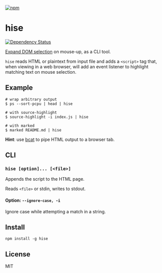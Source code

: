 [![npm](https://nodei.co/npm/hise.png)](https://nodei.co/npm/hise/)

# hise

[![Dependency Status][david-badge]][david]

[Expand DOM selection][expand-selection] on mouse-up, as a CLI tool.

[expand-selection]: https://github.com/eush77/expand-selection

`hise` reads HTML or plaintext from input file and adds a `<script>` tag that, when viewing in a web browser, will add an event listener to highlight matching text on mouse selection.

[david]: https://david-dm.org/eush77/hise
[david-badge]: https://david-dm.org/eush77/hise.png

## Example

```
# wrap arbitrary output
$ ps --sort-pcpu | head | hise

# with source-highlight
$ source-highlight -i index.js | hise

# with marked
$ marked README.md | hise
```

**Hint**: use [bcat] to pipe HTML output to a browser tab.

[bcat]: https://github.com/rtomayko/bcat

## CLI

### `hise [option]... [<file>]`

Appends the script to the HTML page.

Reads `<file>` or stdin, writes to stdout.

#### Option: `--ignore-case, -i`

Ignore case while attempting a match in a string.

## Install

```
npm install -g hise
```

## License

MIT
